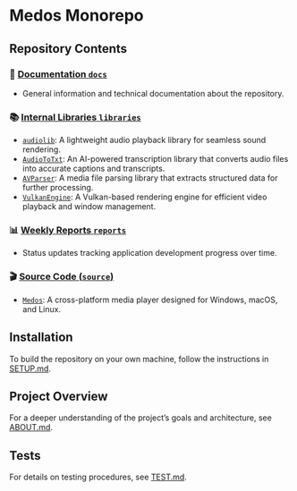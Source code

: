 # Medos Monorepo

## Repository Contents

### 📝 [Documentation `docs`](./docs)
 - General information and technical documentation about the repository.

### 📚 [Internal Libraries `libraries`](./libraries)
- [`audiolib`](./libraries/audiolib): A lightweight audio playback library for seamless sound rendering.
- [`AudioToTxt`](./libraries/AudioToTxt): An AI-powered transcription library that converts audio files into accurate captions and transcripts.
- [`AVParser`](./libraries/avParser): A media file parsing library that extracts structured data for further processing.
- [`VulkanEngine`](./libraries/vulkanEngine): A Vulkan-based rendering engine for efficient video playback and window management.

### 📊 [Weekly Reports `reports`](./reports)
 - Status updates tracking application development progress over time.

### 🎬️ [Source Code (`source`)](./source)
 - [`Medos`](./source): A cross-platform media player designed for Windows, macOS, and Linux.

## Installation

To build the repository on your own machine, follow the instructions in [SETUP.md](docs/SETUP.md).

## Project Overview

For a deeper understanding of the project’s goals and architecture, see [ABOUT.md](docs/ABOUT.md).

## Tests

For details on testing procedures, see [TEST.md](docs/TEST.md).